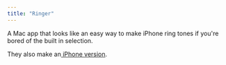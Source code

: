 ```yaml
---
title: "Ringer"
---
```

<p>A Mac app that looks like an easy way to make iPhone ring tones if you're bored of the built in selection.</p>
<p>They also make an<a href="https://click.linksynergy.com/fs-bin/stat?id=6PFrOqNV4B8&amp;offerid=146261&amp;type=3&amp;subid=0&amp;tmpid=1826&amp;RD_PARM1=http%253A%252F%252Fitunes.apple.com%252Fca%252Fapp%252Fringer-ringtone-creator%252Fid410360585%253Fmt%253D8%2526uo%253D4%2526partnerId%253D30" title="" target=""> iPhone version</a>.</p>

